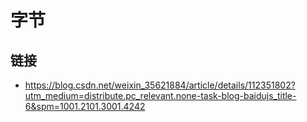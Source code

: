 # 字节

## 链接

- https://blog.csdn.net/weixin_35621884/article/details/112351802?utm_medium=distribute.pc_relevant.none-task-blog-baidujs_title-6&spm=1001.2101.3001.4242
